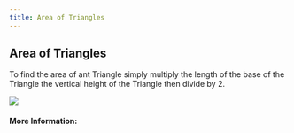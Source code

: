 ```yaml
---
title: Area of Triangles
---
```

## Area of Triangles

To find the area of ant Triangle simply multiply the length of the base of the Triangle the vertical height of the Triangle then divide by 2.

<img src="http://www.mathwarehouse.com/geometry/triangles/area/images/area-of-triangle-icon.png">

#### More Information:
<!-- Please add any articles you think might be helpful to read before writing the article -->


